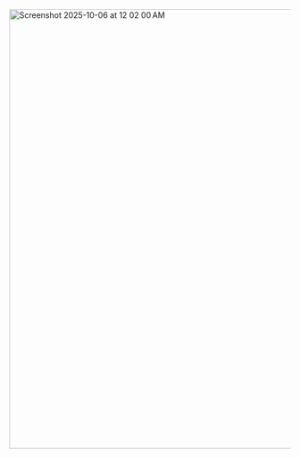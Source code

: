 <img width="1455" height="786" alt="Screenshot 2025-10-06 at 12 02 00 AM" src="https://github.com/user-attachments/assets/8fce21a5-ea82-4b43-8498-d3f798b20a19" />

